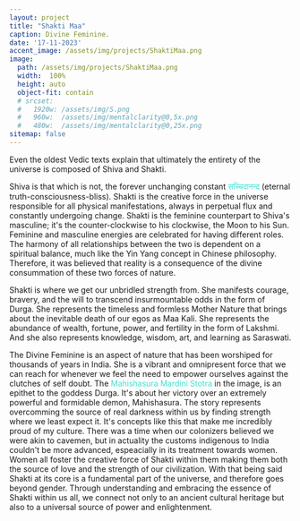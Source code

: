 ```yaml
---
layout: project
title: "Shakti Maa"
caption: Divine Feminine.
date: '17-11-2023'
accent_image: /assets/img/projects/ShaktiMaa.png   
image: 
  path: /assets/img/projects/ShaktiMaa.png
  width:  100%
  height: auto
  object-fit: contain
  # srcset: 
  #   1920w: /assets/img/S.png
  #   960w:  /assets/img/mentalclarity@0,5x.png
  #   480w:  /assets/img/mentalclarity@0,25x.png
sitemap: false
---
```


Even the oldest Vedic texts explain that ultimately the entirety of the universe is composed of Shiva and Shakti.

Shiva is that which is not, the forever unchanging constant <span style="color:turquoise">सच्चिदानन्द</span> (eternal truth-consciousness-bliss). Shakti is the creative force in the universe responsible for all physical manifestations, always in perpetual flux and constantly undergoing change. Shakti is the feminine counterpart to Shiva's masculine; it's the counter-clockwise to his clockwise, the Moon to his Sun. Feminine and masculine energies are celebrated for having different roles. The harmony of all relationships between the two is dependent on a spiritual balance, much like the Yin Yang concept in Chinese philosophy. Therefore, it was believed that reality is a consequence of the divine consummation of these two forces of nature.

Shakti is where we get our unbridled strength from. She manifests courage, bravery, and the will to transcend insurmountable odds in the form of Durga. She represents the timeless and formless Mother Nature that brings about the inevitable death of our egos as Maa Kali. She represents the abundance of wealth, fortune, power, and fertility in the form of Lakshmi. And she also represents knowledge, wisdom, art, and learning as Saraswati. 

The Divine Feminine is an aspect of nature that has been worshiped for thousands of years in India. She is a vibrant and omnipresent force that we can reach for whenever we feel the need to empower ourselves against the clutches of self doubt. The <span style="color:turquoise">Mahishasura Mardini Stotra</span> in the image, is an epithet to the goddess Durga. It's about her victory over an extremely powerful and formidable demon, Mahishasura. The story represents overcomming the source of real darkness within us by finding strength where we least expect it. It's concepts like this that make me incredibly proud of my culture. There was a time when our colonizers believed we were akin to cavemen, but in actuality the customs indigenous to India couldn't be more advanced, espeacially in its treatment towards women. Women all foster the creative force of Shakti within them making them both the source of love and the strength of our civilization. With that being said Shakti at its core is a fundamental part of the universe, and therefore goes beyond gender. Through understanding and embracing the essence of Shakti within us all, we connect not only to an ancient cultural heritage but also to a universal source of power and enlightenment.
 


